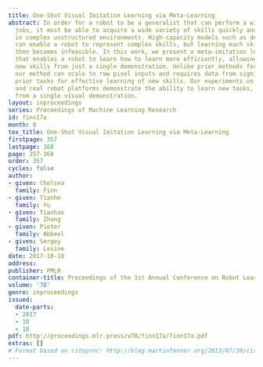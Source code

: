 ```yaml
---
title: One-Shot Visual Imitation Learning via Meta-Learning
abstract: In order for a robot to be a generalist that can perform a wide range of
  jobs, it must be able to acquire a wide variety of skills quickly and efficiently
  in complex unstructured environments. High-capacity models such as deep neural networks
  can enable a robot to represent complex skills, but learning each skill from scratch
  then becomes infeasible. In this work, we present a meta-imitation learning method
  that enables a robot to learn how to learn more efficiently, allowing it to acquire
  new skills from just a single demonstration. Unlike prior methods for one-shot imitation,
  our method can scale to raw pixel inputs and requires data from significantly fewer
  prior tasks for effective learning of new skills. Our experiments on both simulated
  and real robot platforms demonstrate the ability to learn new tasks, end-to-end,
  from a single visual demonstration.
layout: inproceedings
series: Proceedings of Machine Learning Research
id: finn17a
month: 0
tex_title: One-Shot Visual Imitation Learning via Meta-Learning
firstpage: 357
lastpage: 368
page: 357-368
order: 357
cycles: false
author:
- given: Chelsea
  family: Finn
- given: Tianhe
  family: Yu
- given: Tianhao
  family: Zhang
- given: Pieter
  family: Abbeel
- given: Sergey
  family: Levine
date: 2017-10-18
address: 
publisher: PMLR
container-title: Proceedings of the 1st Annual Conference on Robot Learning
volume: '78'
genre: inproceedings
issued:
  date-parts:
  - 2017
  - 10
  - 18
pdf: http://proceedings.mlr.press/v78/finn17a/finn17a.pdf
extras: []
# Format based on citeproc: http://blog.martinfenner.org/2013/07/30/citeproc-yaml-for-bibliographies/
---
```

